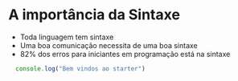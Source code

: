 # A importância da Sintaxe

* Toda linguagem tem sintaxe
* Uma boa comunicação necessita de uma boa sintaxe
* 82% dos erros para iniciantes em programação está na sintaxe


```js
  console.log("Bem vindos ao starter")
```

